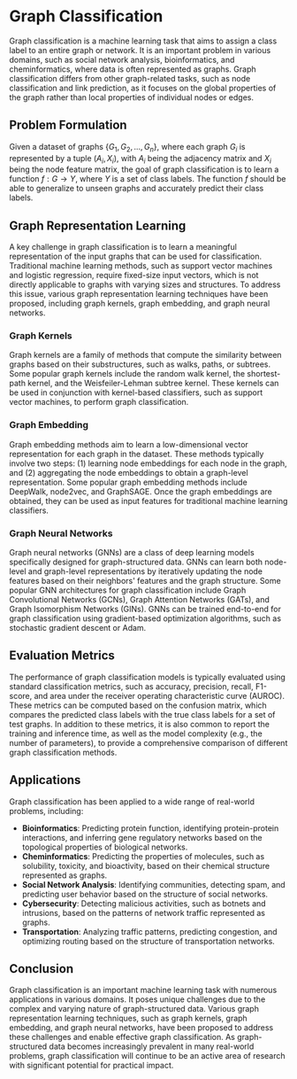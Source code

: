 # Graph Classification

Graph classification is a machine learning task that aims to assign a class label to an entire graph or network. It is an important problem in various domains, such as social network analysis, bioinformatics, and cheminformatics, where data is often represented as graphs. Graph classification differs from other graph-related tasks, such as node classification and link prediction, as it focuses on the global properties of the graph rather than local properties of individual nodes or edges.

## Problem Formulation

Given a dataset of graphs $\{G_1, G_2, ..., G_n\}$, where each graph $G_i$ is represented by a tuple $(A_i, X_i)$, with $A_i$ being the adjacency matrix and $X_i$ being the node feature matrix, the goal of graph classification is to learn a function $f: G \rightarrow Y$, where $Y$ is a set of class labels. The function $f$ should be able to generalize to unseen graphs and accurately predict their class labels.

## Graph Representation Learning

A key challenge in graph classification is to learn a meaningful representation of the input graphs that can be used for classification. Traditional machine learning methods, such as support vector machines and logistic regression, require fixed-size input vectors, which is not directly applicable to graphs with varying sizes and structures. To address this issue, various graph representation learning techniques have been proposed, including graph kernels, graph embedding, and graph neural networks.

### Graph Kernels

Graph kernels are a family of methods that compute the similarity between graphs based on their substructures, such as walks, paths, or subtrees. Some popular graph kernels include the random walk kernel, the shortest-path kernel, and the Weisfeiler-Lehman subtree kernel. These kernels can be used in conjunction with kernel-based classifiers, such as support vector machines, to perform graph classification.

### Graph Embedding

Graph embedding methods aim to learn a low-dimensional vector representation for each graph in the dataset. These methods typically involve two steps: (1) learning node embeddings for each node in the graph, and (2) aggregating the node embeddings to obtain a graph-level representation. Some popular graph embedding methods include DeepWalk, node2vec, and GraphSAGE. Once the graph embeddings are obtained, they can be used as input features for traditional machine learning classifiers.

### Graph Neural Networks

Graph neural networks (GNNs) are a class of deep learning models specifically designed for graph-structured data. GNNs can learn both node-level and graph-level representations by iteratively updating the node features based on their neighbors' features and the graph structure. Some popular GNN architectures for graph classification include Graph Convolutional Networks (GCNs), Graph Attention Networks (GATs), and Graph Isomorphism Networks (GINs). GNNs can be trained end-to-end for graph classification using gradient-based optimization algorithms, such as stochastic gradient descent or Adam.

## Evaluation Metrics

The performance of graph classification models is typically evaluated using standard classification metrics, such as accuracy, precision, recall, F1-score, and area under the receiver operating characteristic curve (AUROC). These metrics can be computed based on the confusion matrix, which compares the predicted class labels with the true class labels for a set of test graphs. In addition to these metrics, it is also common to report the training and inference time, as well as the model complexity (e.g., the number of parameters), to provide a comprehensive comparison of different graph classification methods.

## Applications

Graph classification has been applied to a wide range of real-world problems, including:

- **Bioinformatics**: Predicting protein function, identifying protein-protein interactions, and inferring gene regulatory networks based on the topological properties of biological networks.
- **Cheminformatics**: Predicting the properties of molecules, such as solubility, toxicity, and bioactivity, based on their chemical structure represented as graphs.
- **Social Network Analysis**: Identifying communities, detecting spam, and predicting user behavior based on the structure of social networks.
- **Cybersecurity**: Detecting malicious activities, such as botnets and intrusions, based on the patterns of network traffic represented as graphs.
- **Transportation**: Analyzing traffic patterns, predicting congestion, and optimizing routing based on the structure of transportation networks.

## Conclusion

Graph classification is an important machine learning task with numerous applications in various domains. It poses unique challenges due to the complex and varying nature of graph-structured data. Various graph representation learning techniques, such as graph kernels, graph embedding, and graph neural networks, have been proposed to address these challenges and enable effective graph classification. As graph-structured data becomes increasingly prevalent in many real-world problems, graph classification will continue to be an active area of research with significant potential for practical impact.
